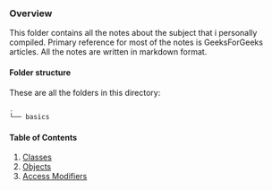 ### Overview
This folder contains all the notes about the subject that i personally compiled. Primary reference for most of the notes is GeeksForGeeks articles. All the notes are written in markdown format.

#### Folder structure
These are all the folders in this directory:
```bash
.
└── basics
```

#### Table of Contents
1. [Classes](basics/classes.md)
2. [Objects](basics/objects.md)
3. [Access Modifiers](basics/access-modifiers.md)